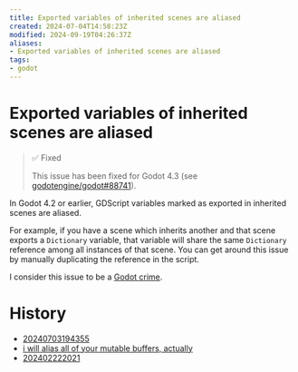 ```yaml
---
title: Exported variables of inherited scenes are aliased
created: 2024-07-04T14:58:23Z
modified: 2024-09-19T04:26:37Z
aliases:
- Exported variables of inherited scenes are aliased
tags:
- godot
---
```


# Exported variables of inherited scenes are aliased

> ✅ Fixed
>
> This issue has been fixed for Godot 4.3 (see [godotengine/godot#88741](https://github.com/godotengine/godot/pull/88741)).

In Godot 4.2 or earlier, GDScript variables marked as exported in inherited scenes are aliased.

For example, if you have a scene which inherits another and that scene exports a `Dictionary` variable, that variable will share the same `Dictionary` reference among all instances of that scene. You can get around this issue by manually duplicating the reference in the script.

I consider this issue to be a [Godot crime](godot-crimes.md).

# History

- [20240703194355](../entries/20240703194355.md)
- [i will alias all of your mutable buffers, actually](../blog/20240225042654.md)
- [202402222021](../entries/202402222021.md)
